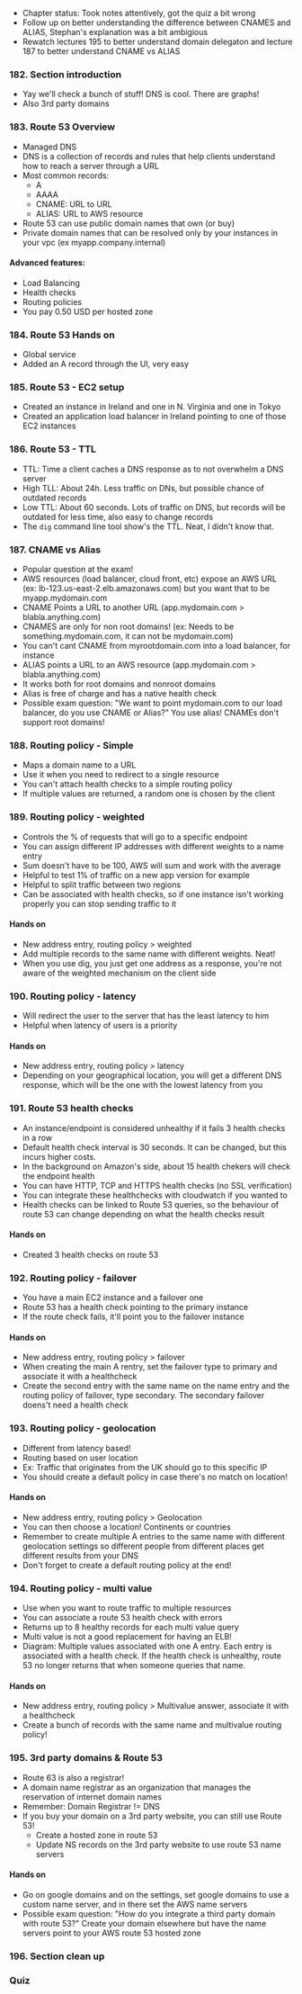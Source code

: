 - Chapter status: Took notes attentively, got the quiz a bit wrong
- Follow up on better understanding the difference between CNAMES and ALIAS, Stephan's explanation was a bit ambigious
- Rewatch lectures 195 to better understand domain delegaton and lecture 187 to better understand CNAME vs ALIAS

### 182. Section introduction 
- Yay we'll check a bunch of stuff! DNS is cool. There are graphs!
- Also 3rd party domains

### 183. Route 53 Overview
- Managed DNS
- DNS is a collection of records and rules that help clients understand how to reach a server through a URL
- Most common records:
    - A
    - AAAA
    - CNAME: URL to URL
    - ALIAS: URL to AWS resource
- Route 53 can use public domain names that own (or buy)
- Private domain names that can be resolved only by your instances in your vpc (ex  myapp.company.internal)

#### Advanced features:
- Load Balancing
- Health checks
- Routing policies
- You pay 0.50 USD per hosted zone

### 184. Route 53 Hands on
- Global service
- Added an A record through the UI, very easy

### 185. Route 53 - EC2 setup
- Created an instance in Ireland and one in N. Virginia and one in Tokyo
- Created an application load balancer in Ireland pointing to one of those EC2 instances

### 186. Route 53 - TTL
- TTL: Time a client caches a DNS response as to not overwhelm a DNS server
- High TLL: About 24h. Less traffic on DNs, but possible chance of outdated records
- Low TTL: About 60 seconds. Lots of traffic on DNS, but records will be outdated for less time, also easy to change records 
- The `dig` command line tool show's the TTL. Neat, I didn't know that.

### 187. CNAME vs Alias
- Popular question at the exam!
- AWS resources (load balancer, cloud front, etc) expose an AWS URL (ex: lb-123.us-east-2.elb.amazonaws.com) but you want that to be myapp.mydomain.com
- CNAME Points a URL to another URL (app.mydomain.com > blabla.anything.com)
- CNAMES are only for non root domains! (ex: Needs to be something.mydomain.com, it can not be mydomain.com)
- You can't cant CNAME from myrootdomain.com into a load balancer, for instance
- ALIAS points a URL to an AWS resource (app.mydomain.com > blabla.anything.com)
- It works both for root domains and nonroot domains
- Alias is free of charge and has a native health check
- Possible exam question: "We want to point mydomain.com to our load balancer, do you use CNAME or Alias?" You use alias! CNAMEs don't support root domains!

### 188. Routing policy - Simple
- Maps a domain name to a URL
- Use it when you need to redirect to a single resource
- You can't attach health checks to a simple routing policy
- If multiple values are returned, a random one is chosen by the client

### 189. Routing policy - weighted
- Controls the % of requests that will go to a specific endpoint
- You can assign different IP addresses with different weights to a name entry
- Sum doesn't have to be 100, AWS will sum and work with the average
- Helpful to test 1% of traffic on a new app version for example 
- Helpful to split traffic between two regions
- Can be associated with health checks, so if one instance isn't working properly you can stop sending traffic to it

#### Hands on
- New address entry, routing policy > weighted
- Add multiple records to the same name with different weights. Neat!
- When you use dig, you just get one address as a response, you're not aware of the weighted mechanism on the client side

### 190. Routing policy - latency
- Will redirect the user to the server that has the least latency to him
- Helpful when latency of users is a priority 

#### Hands on
- New address entry, routing policy > latency
- Depending on your geographical location, you will get a different DNS response, which will be the one with the lowest latency from you

### 191. Route 53 health checks
- An instance/endpoint is considered unhealthy if it fails 3 health checks in a row 
- Default health check interval is 30 seconds. It can be changed, but this incurs higher costs.
- In the background on Amazon's side, about 15 health chekers will check the endpoint health
- You can have HTTP, TCP and HTTPS health checks (no SSL verification)
- You can integrate these healthchecks with cloudwatch if you wanted to
- Health checks can be linked to Route 53 queries, so the behaviour of route 53 can change depending on what the health checks result

#### Hands on
- Created 3 health checks on route 53

### 192. Routing policy - failover
- You have a main EC2 instance and a failover one
- Route 53 has a health check pointing to the primary instance
- If the route check fails, it'll point you to the failover instance

#### Hands on
- New address entry, routing policy > failover
- When creating the main A rentry, set the failover type to primary and associate it with a healthcheck
- Create the second entry with the same name on the name entry and the routing policy of failover, type secondary. The secondary failover doens't need a health check

### 193. Routing policy - geolocation
- Different from latency based!
- Routing based on user location 
- Ex: Traffic that originates from the UK should go to this specific IP
- You should create a default policy in case there's no match on location!

#### Hands on
- New address entry, routing policy > Geolocation
- You can then choose a location! Continents or countries
- Remember to create multiple A entries to the same name with different geolocation settings so different people from different places get different results from your DNS 
- Don't forget to create a default routing policy at the end!

### 194. Routing policy - multi value
- Use when you want to route traffic to multiple resources
- You can associate a route 53 health check with errors
- Returns up to 8 healthy records for each multi value query
- Multi value is not a good replacement for having an ELB!
- Diagram: Multiple values associated with one A entry. Each entry is associated with a health check. If the health check is unhealthy, route 53 no longer returns that when someone queries that name.

#### Hands on
- New address entry, routing policy > Multivalue answer, associate it with a healthcheck
- Create a bunch of records with the same name and multivalue routing policy!

### 195. 3rd party domains & Route 53
- Route 63 is also a registrar!
- A domain name registrar as an organization that manages the reservation of internet domain names
- Remember: Domain Registrar != DNS
- If you buy your domain on a 3rd party website, you can still use Route 53!
    - Create a hosted zone in route 53
    - Update NS records on the 3rd party website to use route 53 name servers

#### Hands on
- Go on google domains and on the settings, set google domains to use a custom name server, and in there set the AWS name servers
- Possible exam question: "How do you integrate a third party domain with route 53?" Create your domain elsewhere but have the name servers point to your AWS route 53 hosted zone

### 196. Section clean up

### Quiz